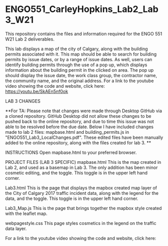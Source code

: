 # ENGO551_CarleyHopkins_Lab2_Lab3_W21
This repository contains the files and information required for the ENGO 551 W21 Lab 2 deliverables. 


This lab displays a map of the city of Calgary, along with the building permits associated with it.
This map should be able to search for building permits by issue dates, or by a range of issue dates.
As well, users can identify building permits through the use of a pop up, which displays information about the building permit in the clicked on area.
The pop up should display the issue date, the work class group, the contractor name, the community name, and the original address. 
For a link to the youtube video showing the code and website, click here: https://youtu.be/SkAEn5nf0ok

LAB 3 CHANGES

**For TA:
Please note that changes were made through Desktop GitHub via a cloned repository.
GitHub Desktop did not allow these changes to be pushed back to the online repository, and due to time this issue was not able to be resolved before the due date.
Below I have included changes made to lab 2 files: mapbase.html and building_permits.js in "ENGO551_Lab3_LocalChanges.pdf". These edited files have been manually added to the online repository, along with the files created for lab 3.  **

INSTRUCTIONS
Open mapbase.html to your preferred browser.

PROJECT FILES
(LAB 3 SPECIFIC)
mapbase.html
This is the map created in Lab 2, and used as a basemap in Lab 3. The only addition has been minor cosmetic editing, and the toggle.
This toggle is in the upper left hand corner.

Lab3.html
This is the page that displays the mapbox created map layer of the City of Calgary 2017 traffic incident data, along with the legend for the data, and the toggle.
This toggle is in the upper left hand corner.

Lab3_Map.js
This is the page that brings together the mapbox style created with the leaflet map. 

webpagestyle.css
This page styles cosmetics in the legend on the traffic data layer.

For a link to the youtube video showing the code and website, click here: 
